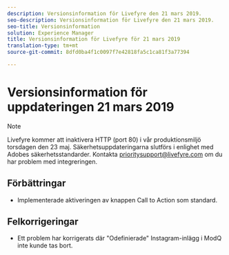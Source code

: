 ```yaml
---
description: Versionsinformation för Livefyre den 21 mars 2019.
seo-description: Versionsinformation för Livefyre den 21 mars 2019.
seo-title: Versionsinformation
solution: Experience Manager
title: Versionsinformation för Livefyre för 21 mars 2019
translation-type: tm+mt
source-git-commit: 8dfd0ba4f1c0097f7e42818fa5c1ca81f3a77394

---
```



# Versionsinformation för uppdateringen 21 mars 2019

>[!NOTE]
>
>Livefyre kommer att inaktivera HTTP (port 80) i vår produktionsmiljö torsdagen den 23 maj.  Säkerhetsuppdateringarna slutförs i enlighet med Adobes säkerhetsstandarder.  Kontakta [prioritysupport@livefyre.com](mailto:prioritysupport@livefyre.com) om du har problem med integreringen.

## Förbättringar

* Implementerade aktiveringen av knappen Call to Action som standard.


## Felkorrigeringar

* Ett problem har korrigerats där &quot;Odefinierade&quot; Instagram-inlägg i ModQ inte kunde tas bort.
